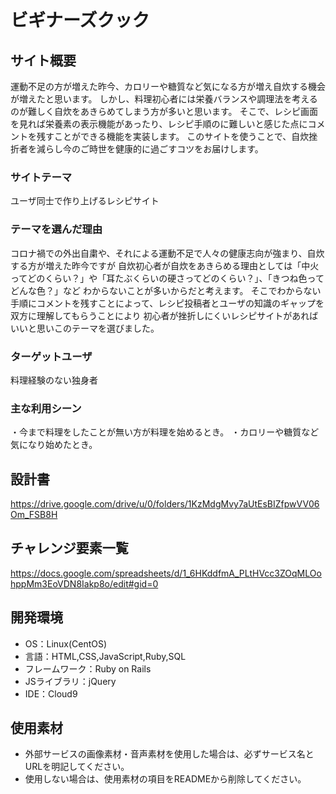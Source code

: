 # ビギナーズクック

## サイト概要
運動不足の方が増えた昨今、カロリーや糖質など気になる方が増え自炊する機会が増えたと思います。 しかし、料理初心者には栄養バランスや調理法を考えるのが難しく自炊をあきらめてしまう方が多いと思います。 そこで、レシピ画面を見れば栄養素の表示機能があったり、レシピ手順のに難しいと感じた点にコメントを残すことができる機能を実装します。 このサイトを使うことで、自炊挫折者を減らし今のご時世を健康的に過ごすコツをお届けします。

### サイトテーマ
ユーザ同士で作り上げるレシピサイト

### テーマを選んだ理由
コロナ禍での外出自粛や、それによる運動不足で人々の健康志向が強まり、自炊する方が増えた昨今ですが 自炊初心者が自炊をあきらめる理由としては「中火ってどのくらい？」や「耳たぶくらいの硬さってどのくらい？」、「きつね色ってどんな色？」など わからないことが多いからだと考えます。 そこでわからない手順にコメントを残すことによって、レシピ投稿者とユーザの知識のギャップを双方に理解してもらうことにより 初心者が挫折しにくいレシピサイトがあればいいと思いこのテーマを選びました。
### ターゲットユーザ
料理経験のない独身者

### 主な利用シーン
・今まで料理をしたことが無い方が料理を始めるとき。 ・カロリーや糖質など気になり始めたとき。

## 設計書
https://drive.google.com/drive/u/0/folders/1KzMdgMvy7aUtEsBIZfpwVV06Om_FSB8H

## チャレンジ要素一覧
<https://docs.google.com/spreadsheets/d/1_6HKddfmA_PLtHVcc3ZOqMLOohppMm3EoVDN8Iakp8o/edit#gid=0>

## 開発環境
- OS：Linux(CentOS)
- 言語：HTML,CSS,JavaScript,Ruby,SQL
- フレームワーク：Ruby on Rails
- JSライブラリ：jQuery
- IDE：Cloud9

## 使用素材
- 外部サービスの画像素材・音声素材を使用した場合は、必ずサービス名とURLを明記してください。
- 使用しない場合は、使用素材の項目をREADMEから削除してください。
